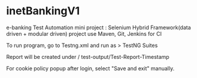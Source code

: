 # inetBankingV1
e-banking Test Automation mini project : Selenium Hybrid Framework(data driven + modular driven) project use Maven, Git, Jenkins for CI

To run program, go to Testng.xml and run as > TestNG Suites

Report will be created under / test-output/Test-Report-Timestamp

For cookie policy popup after login, select "Save and exit" manually.
